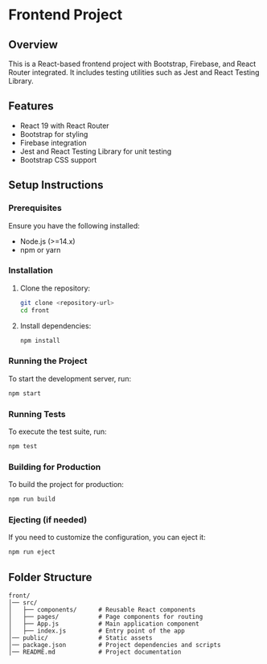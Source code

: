 # Frontend Project

## Overview

This is a React-based frontend project with Bootstrap, Firebase, and React Router integrated. It includes testing utilities such as Jest and React Testing Library.

## Features

- React 19 with React Router
- Bootstrap for styling
- Firebase integration
- Jest and React Testing Library for unit testing
- Bootstrap CSS support

## Setup Instructions

### Prerequisites

Ensure you have the following installed:

- Node.js (>=14.x)
- npm or yarn

### Installation

1. Clone the repository:
   ```sh
   git clone <repository-url>
   cd front
   ```
2. Install dependencies:
   ```sh
   npm install
   ```

### Running the Project

To start the development server, run:

```sh
npm start
```

### Running Tests

To execute the test suite, run:

```sh
npm test
```

### Building for Production

To build the project for production:

```sh
npm run build
```

### Ejecting (if needed)

If you need to customize the configuration, you can eject it:

```sh
npm run eject
```

## Folder Structure

```
front/
│── src/
│   ├── components/      # Reusable React components
│   ├── pages/           # Page components for routing
│   ├── App.js           # Main application component
│   ├── index.js         # Entry point of the app
│── public/              # Static assets
│── package.json         # Project dependencies and scripts
│── README.md            # Project documentation
```

